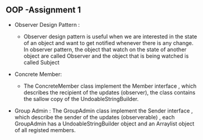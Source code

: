 

##  OOP -Assignment 1


- Observer Design Pattern :
  
  - Observer design pattern is useful when we are interested in the state of an object and want to get notified whenever there is any change. In observer pattern, the object that watch on the state of another object are called Observer and the object that is being watched is called Subject



- Concrete Member: 

  - The ConcreteMember class implement the Member interface , which describes the recipient of the updates (observer), the class contains the sallow copy of the UndoableStringBuilder. 


- Group Admin : The GroupAdmin class implement the Sender interface , which describe the sender of the updates (observerable) , each GroupAdmin has a UndoableStringBuilder object and an Arraylist object of all registed members.    
